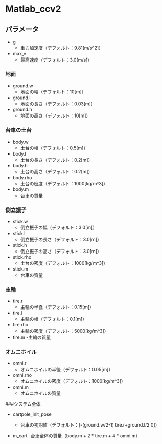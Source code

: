 # Matlab_ccv2

## パラメータ
- g
  - 重力加速度（デフォルト：9.81[m/s^2]）
- max_v
  - 最高速度（デフォルト：3.0[m/s]）

### 地面
- ground.w
  - 地面の幅（デフォルト：10[m]）
- ground.l
  - 地面の長さ（デフォルト：0.03[m]）
- ground.h
  - 地面の高さ（デフォルト：10[m]）

### 台車の土台
- body.w
  - 土台の幅（デフォルト：0.5[m]）
- body.l
  - 土台の長さ（デフォルト：0.2[m]）
- body.h
  - 土台の高さ（デフォルト：0.2[m]）
- body.rho
  - 土台の密度（デフォルト：1000[kg/m^3]）
- body.m
  - 台車の質量

### 倒立振子
- stick.w
  - 倒立振子の幅（デフォルト：3.0[m]）
- stick.l
  - 倒立振子の長さ（デフォルト：3.0[m]）
- stick.h
  - 倒立振子の高さ（デフォルト：3.0[m]）
- stick.rho
  - 土台の密度（デフォルト：1000[kg/m^3]）
- stick.m
  - 台車の質量


### 主輪
- tire.r
  - 主輪の半径（デフォルト：0.15[m]）
- tire.l
  - 主輪の幅（デフォルト：0.1[m]）
- tire.rho
  - 主輪の密度（デフォルト：5000[kg/m^3]）
- tire.m
  -主輪の質量

### オムニホイル
- omni.r
  - オムニホイルの半径（デフォルト：0.05[m]）
- omni.rho
  - オムニホイルの密度（デフォルト：1000[kg/m^3]）
- omni.m
  - オムニホイルの質量

###システム全体
- cartpole_init_pose
  - 台車の初期値（デフォルト：[-(ground.w/2-1) tire.r+ground.l/2 0]）

- m_cart
  -台車全体の質量（body.m + 2 * tire.m + 4 * omni.m）
